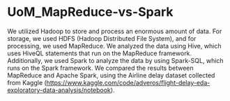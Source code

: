 # UoM_MapReduce-vs-Spark

We utilized Hadoop to store and process an enormous amount of data. For storage, we used HDFS (Hadoop Distributed File System), and for processing, we used MapReduce. We analyzed the data using Hive, which uses HiveQL statements that run on the MapReduce framework. Additionally, we used Spark to analyze the data by using Spark-SQL, which runs on the Spark framework. We compared the results between MapReduce and Apache Spark, using the Airline delay dataset collected from Kaggle (https://www.kaggle.com/code/adveros/flight-delay-eda-exploratory-data-analysis/notebook).

